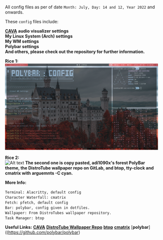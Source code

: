 All config files as per of date `Month: July, Day: 14 and 12, Year 2022` and onwards.

These `config` files include:

[**CAVA**](https://aur.archlinux.org/packages/cava) **audio visualizer settings**\
**My Linux System (Arch) settings**\
**My WM settings**\
**Polybar settings**\
**And others, please check out the repository for further information.**

**Rice 1:**\
![Alt text](https://github.com/RazoBlast/ConfigFiles/blob/main/Rice-GitHub-1.png "a title")

**Rice 2:**\
![Alt text](https://user-images.githubusercontent.com/100123401/178525884-1bce8da8-dee6-4738-9926-a1413d30d71d.png "a title")
**The second one is copy pasted, adi1090x's forest PolyBar theme, the DistroTube wallpaper repo on GitLab, and btop, tty-clock and cmatrix with arguemnts -C cyan.**

**More Info:**

`Terminal: Alacritty, default config`\
`Character Waterfall: cmatrix`\
`Fetch: pfetch, default config`\
`Bar: polybar, config given in dotfiles.`\
`Wallpaper: From DistroTubes wallpaper repository.`\
`Task Manager: btop`

**Useful Links:**
[**CAVA**](https://aur.archlinux.org/packages/cava)
[**DistroTube Wallpaper Repo**](https://gitlab.com/dwt1/wallpapers/)
[**btop**](https://aur.archlinux.org/packages/pfetch)
[**cmatrix**](https://aur.archlinux.org/packages/cmatrix)
[**polybar**]((https://github.com/polybar/polybar)
